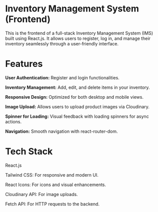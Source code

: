 # Inventory Management System (Frontend)
This is the frontend of a full-stack Inventory Management System (IMS) built using React.js. It allows users to register, log in, and manage their inventory seamlessly through a user-friendly interface.

# Features

**User Authentication:** Register and login functionalities.

**Inventory Management:** Add, edit, and delete items in your inventory.

**Responsive Design:** Optimized for both desktop and mobile views.

**Image Upload:** Allows users to upload product images via Cloudinary.

**Spinner for Loading:** Visual feedback with loading spinners for async actions.

**Navigation:** Smooth navigation with react-router-dom.

# Tech Stack

React.js

Tailwind CSS: For responsive and modern UI.

React Icons: For icons and visual enhancements.

Cloudinary API: For image uploads.

Fetch API: For HTTP requests to the backend.
